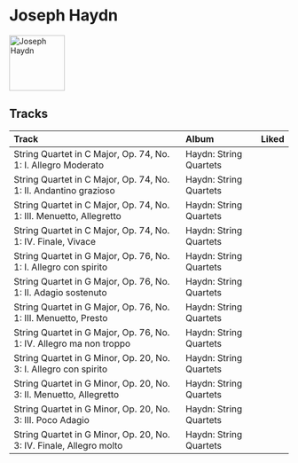 
# Joseph Haydn


<img src="https://i.scdn.co/image/e9a9521ffd11cf06717c699acc48c32ec6ac7d21" alt="Joseph Haydn" width="100" />

## Tracks

| Track                                                               | Album                  | Liked   |
|:--------------------------------------------------------------------|:-----------------------|:--------|
| String Quartet in C Major, Op. 74, No. 1: I. Allegro Moderato       | Haydn: String Quartets |         |
| String Quartet in C Major, Op. 74, No. 1: II. Andantino grazioso    | Haydn: String Quartets |         |
| String Quartet in C Major, Op. 74, No. 1: III. Menuetto, Allegretto | Haydn: String Quartets |         |
| String Quartet in C Major, Op. 74, No. 1: IV. Finale, Vivace        | Haydn: String Quartets |         |
| String Quartet in G Major, Op. 76, No. 1: I. Allegro con spirito    | Haydn: String Quartets |         |
| String Quartet in G Major, Op. 76, No. 1: II. Adagio sostenuto      | Haydn: String Quartets |         |
| String Quartet in G Major, Op. 76, No. 1: III. Menuetto, Presto     | Haydn: String Quartets |         |
| String Quartet in G Major, Op. 76, No. 1: IV. Allegro ma non troppo | Haydn: String Quartets |         |
| String Quartet in G Minor, Op. 20, No. 3: I. Allegro con spirito    | Haydn: String Quartets |         |
| String Quartet in G Minor, Op. 20, No. 3: II. Menuetto, Allegretto  | Haydn: String Quartets |         |
| String Quartet in G Minor, Op. 20, No. 3: III. Poco Adagio          | Haydn: String Quartets |         |
| String Quartet in G Minor, Op. 20, No. 3: IV. Finale, Allegro molto | Haydn: String Quartets |         |